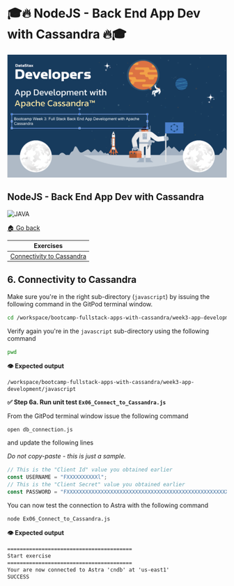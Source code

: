 # 🎓🔥 NodeJS - Back End App Dev with Cassandra 🔥🎓

![datamodel](../images/AppDevSplash.png?raw=true)

## NodeJS - Back End App Dev with Cassandra

![JAVA](https://raw.githubusercontent.com/DataStax-Academy/cassandra-workshop-series/master/materials/images/logo-javascript.png)

[🏠 Go back](../README.MD)

| Exercises |
|---|
| [Connectivity to Cassandra](#6-connectivity-to-cassandra) |

## 6. Connectivity to Cassandra 

Make sure you're in the right sub-directory (`javascript`) by issuing the following command in the GitPod terminal window.

```bash
cd /workspace/bootcamp-fullstack-apps-with-cassandra/week3-app-development/javascript
```

Verify again you're in the `javascript` sub-directory using the following command

```bash
pwd
```
**👁️ Expected output**

```
/workspace/bootcamp-fullstack-apps-with-cassandra/week3-app-development/javascript
```

**✅ Step 6a. Run unit test `Ex06_Connect_to_Cassandra.js`**

From the GitPod terminal window issue the following command

```bash
open db_connection.js
```

and update the following lines

*Do not copy-paste - this is just a sample.*

```javascript
// This is the "Client Id" value you obtained earlier
const USERNAME = "FXXXXXXXXXXl"; 
// This is the "Client Secret" value you obtained earlier
const PASSWORD = "FXXXXXXXXXXXXXXXXXXXXXXXXXXXXXXXXXXXXXXXXXXXXXXXXXXXXXdeOE.kio_.L981NQ.xq5HqXDB7s_FIJC.ssbLgbdz+G1IC0BCwIA_ZrwPrQNJWUiv26uZf2f4wo";
```

You can now test the connection to Astra with the following command

```bash
node Ex06_Connect_to_Cassandra.js 
```
**👁️ Expected output**

```
========================================
Start exercise
========================================
Your are now connected to Astra 'cndb' at 'us-east1'
SUCCESS
```





